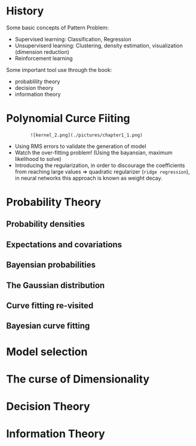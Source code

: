 # History
Some basic concepts of Pattern Problem:
- Supervised learning: Classification, Regression
- Unsuperviserd learning: Clustering, density estimation, visualization (dimension reduction)
- Reinforcement learning

Some important tool use through the book:
- probablility theory
- decision theory
- information theory


# Polynomial Curce Fiiting

             ![kernel_2.png](./pictures/chapter1_1.png)
             
 - Using RMS errors to validate the generation of model
 - Watch the over-fitting problem! (Using the bayansian, maximum likelihood to solve)
 - Introducing the regularization, in order to discourage the coefficients from reaching large values
  => quadratic regularizer (`ridge regression`), in neural networks this approach is known as weight decay.

# Probability Theory
 
## Probability densities
 
## Expectations and covariations

## Bayensian probabilities

## The Gaussian distribution

##  Curve fitting re-visited

## Bayesian curve fitting



#  Model selection

# The curse of Dimensionality

# Decision Theory

# Information Theory
